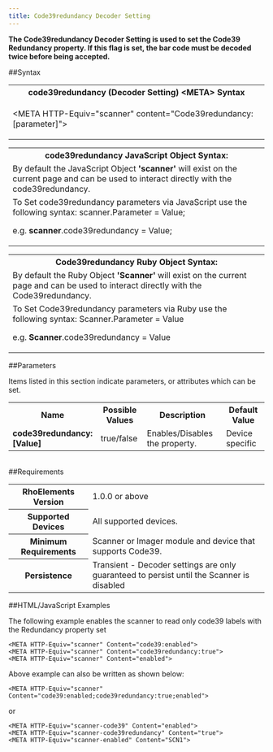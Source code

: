 ```yaml
---
title: Code39redundancy Decoder Setting
---
```



<b>
The Code39redundancy Decoder Setting is used to set the Code39 Redundancy property. If this flag is set, the bar code must be decoded twice before being accepted.
</b>

##Syntax

<table class="re-table"><tr><th class="tableHeading">code39redundancy (Decoder Setting) &lt;META&gt; Syntax
</th></tr><tr><td class="clsSyntaxCells clsOddRow"><p>&lt;META HTTP-Equiv="scanner" content="Code39redundancy:[parameter]"&gt;</p></td></tr></table>
<table class="re-table"><tr><th class="tableHeading">code39redundancy JavaScript Object Syntax:</th></tr><tr><td class="clsSyntaxCells clsOddRow">
By default the JavaScript Object <b>'scanner'</b> will exist on the current page and can be used to interact directly with the code39redundancy.
</td></tr><tr><td class="clsSyntaxCells clsEvenRow">
To Set code39redundancy parameters via JavaScript use the following syntax: scanner.Parameter = Value;
<P />e.g. <b>scanner</b>.code39redundancy = Value;
</td></tr></table>
<table class="re-table"><tr><th class="tableHeading">Code39redundancy Ruby Object Syntax:</th></tr><tr><td class="clsSyntaxCells clsOddRow">
By default the Ruby Object <b>'Scanner'</b> will exist on the current page and can be used to interact directly with the Code39redundancy.
</td></tr><tr><td class="clsSyntaxCells clsEvenRow">
To Set Code39redundancy parameters via Ruby use the following syntax: Scanner.Parameter = Value
<P />e.g. <b>Scanner</b>.code39redundancy = Value
</td></tr></table>



##Parameters


Items listed in this section indicate parameters, or attributes which can be set.
<table class="re-table"><col width="20%" /><col width="20%" /><col width="38%" /><col width="22%" /><tr><th class="tableHeading">Name</th><th class="tableHeading">Possible Values</th><th class="tableHeading">Description</th><th class="tableHeading">Default Value</th></tr><tr><td class="clsSyntaxCells clsOddRow"><b>code39redundancy:[Value]
</b></td><td class="clsSyntaxCells clsOddRow">true/false</td><td class="clsSyntaxCells clsOddRow">Enables/Disables the property.</td><td class="clsSyntaxCells clsOddRow">Device specific</td></tr></table>
<table class="re-table"><col width="78%" /><col width="8%" /><col width="1%" /><col width="5%" /><col width="1%" /><col width="5%" /><col width="2%" /></table>





##Requirements

<table class="re-table"><tr><th class="tableHeading">RhoElements Version</th><td class="clsSyntaxCell clsEvenRow">1.0.0 or above
</td></tr><tr><th class="tableHeading">Supported Devices</th><td class="clsSyntaxCell clsOddRow">All supported devices.</td></tr><tr><th class="tableHeading">Minimum Requirements</th><td class="clsSyntaxCell clsOddRow">Scanner or Imager module and device that supports Code39.</td></tr><tr><th class="tableHeading">Persistence</th><td class="clsSyntaxCell clsEvenRow">Transient - Decoder settings are only guaranteed to persist until the Scanner is disabled</td></tr></table>


##HTML/JavaScript Examples

The following example enables the scanner to read only code39 labels with the Redundancy property set

	<META HTTP-Equiv="scanner" Content="code39:enabled">
	<META HTTP-Equiv="scanner" Content="code39redundancy:true">
	<META HTTP-Equiv="scanner" Content="enabled">
					
Above example can also be written as shown below:

	<META HTTP-Equiv="scanner" Content="code39:enabled;code39redundancy:true;enabled">
					
or

	<META HTTP-Equiv="scanner-code39" Content="enabled">
	<META HTTP-Equiv="scanner-code39redundancy" Content="true">
	<META HTTP-Equiv="scanner-enabled" Content="SCN1">
					



